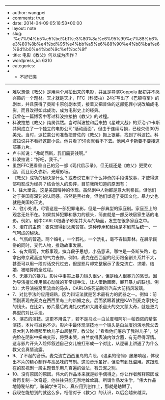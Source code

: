 - ---
- author: wangpei
- comments: true
- date: 2014-04-09 05:18:53+00:00
- layout: note
- slug: '%e7%94%b5%e5%bd%b1%e3%80%8a%e6%95%99%e7%88%b6%e3%80%8b%e4%bd%95%e4%bb%a5%e6%88%90%e4%b8%ba%e6%9d%b0%e4%bd%9c%ef%bc%9f'
- title: 电影《教父》何以成为杰作？
- wordpress_id: 6310
- categories:
- - 不好归类
- ---
- 难以想像《教父》是用两个月拍出来的电影，并且是导演Coppola 起初并不感兴趣的一个题材。天才就是天才，FFC（科波拉）24岁写出了《巴顿将军》的剧本，并且获得了奥斯卡原创剧本奖，接着又把普佐的这部犯罪小说改编成电影，而且改得如此成功，成为电影史上的经典。
- 我曾在一篇博客中写过科波拉接拍《教父》的过程。
- 科波拉拍《教父》纯属偶然。当时科波拉和后来拍《星球大战》的乔治·卢卡斯共同成立了一个独立的电影公司“活动画面”，但由于连续亏损，已经欠债30万美元。当时，派拉蒙公司准备把普佐的《教父》搬上银幕，找到了科波拉。科波拉说并不看好这部小说，他只看了50页就看不下去。他问卢卡斯要不要接这部暴力片。
- 卢卡斯说：“弗朗西斯，我们需要钱啊。”
- 科波拉说：“好吧，我干。”
- 虽然FFC更看重自己的另一部《现代启示录》，但无疑还是《教父》更受欢迎，而且历久弥新，光耀影坛。
- 《教父》成功的秘诀是什么？或者说它用了什么神奇的手段讲故事，才使得这部电影成为经典？结合他人的影评，目前我所知道的原因有：
- 1、往大里说，这是美国精神的体现。虽然剧中人物都是意大利移民，但他们对于美国有深刻的认同感。虽然是黑社会，但他们塑造了美国文化。暴力史也就是美国的正史。
- 2、往小处说，尽管这是一部犯罪电影，但是一部典型的家庭剧。家庭至上的观念无处不在。如果剪掉犯罪和暴力的镜头，简直就是一部反映居家生活的电影。例如，剧中CARLO跟妻子吵架并大斗的场面，发生在很多家庭之中。
- 3、潜在的主题：麦克想得到父亲赞赏。这种传承和延续是本剧前后统一、一气呵成的秘诀。
- 4、气氛的营造。两个婚礼，一个葬礼，一个洗礼，毫不吝惜菲林。在展示民俗的同时，交代人物，推动故事发展。
- 5、有大局观，大叙事观，摈弃段子思想，小品意识。哪怕是一条断头路，也拿出修京藏高速的气力去修。例如，麦克在西西里的经历跟全剧关系并不大，甚至可以用一段对话交代过去，但是影片却完整展示了麦克流亡、求婚、结婚、被暗算的全过程。
- 6、无暴力的暴力。影片中事实上暴力镜头很少，但是给人很暴力的感觉。因为导演擅长使用惊心动魄的非常规手法，让人借助画面，展开暴力的联想。例如：大导演被窝里流血的马头，CARLO临死前踹碎汽车大前挡风玻璃。
- 7、对比手法的应用娴熟，因为辩证法就是艺术最有力的武器之一。例如：前面刚表现完麦克在西西里岛上的新婚之夜，后面紧跟着就是KAY到麦克家找他的镜头。在比如，影片最后的洗礼仪式和大屠杀迎头的交叉蒙太奇，就是更为典型的对比手法。
- 8、演员的演技。这更不用说了，若不是马龙－白兰度和阿尔－帕西诺的精湛演技，本片将减色不少。影片中最体现演技地一个镜头是白兰度扮演地教父去意大利入殓师那里给儿子山尼整容，教父说："看看他们屠杀了我得儿子"，说完脸在阴影中扭曲变形，将哭未哭，白兰度得表演内敛含蓄，有无尽得深情。这与影片开头入殓师叙述自己女儿被打形成一个对比，从逻辑上讲通了为什么教父会真情流露。
- 9、了不起的音乐。麦克流亡西西里岛的片段，《温柔的怜悯》屡屡响起，体现出本片的精心制作与高品味的节制。这段音乐虽好，但没有到处滥用。这跟现在的影视剧一段主题音乐用几百遍的做法，有云泥之别。
- 10、没有原因的原因。伟大的作品本来就是妙手偶得之。你让作者解释原因或者再复制一次奇迹，他往往只能无奈地耸耸肩。所谓作品发生学，"伟大作品地隐秘结构"，骗骗学生可以，真应用到创作上，那就是瞎掰了。
- 我现在能想到的就这么多，相信对于《教父》的认识，以后会越来越深。
